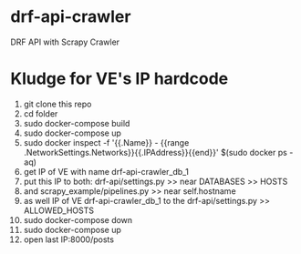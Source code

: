 # drf-api-crawler
DRF API with Scrapy Crawler

# Kludge for VE's IP hardcode
1. git clone this repo
2. cd folder
3. sudo docker-compose build
4. sudo docker-compose up
5. sudo docker inspect -f '{{.Name}} - {{range .NetworkSettings.Networks}}{{.IPAddress}}{{end}}' $(sudo docker ps -aq)
6. get IP of VE with name drf-api-crawler_db_1
7. put this IP to both: drf-api/settings.py >> near DATABASES >> HOSTS
8. and scrapy_example/pipelines.py >> near self.hostname
9. as well IP of VE drf-api-crawler_db_1 to the drf-api/settings.py >> ALLOWED_HOSTS
10. sudo docker-compose down
11. sudo docker-compose up
12. open last IP:8000/posts

